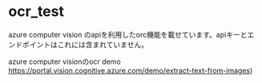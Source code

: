 # ocr_test
azure computer vision のapiを利用したorc機能を載せています。apiキーとエンドポイントはこれには含まれていません。

azure computer visionのocr demo
https://portal.vision.cognitive.azure.com/demo/extract-text-from-images)
